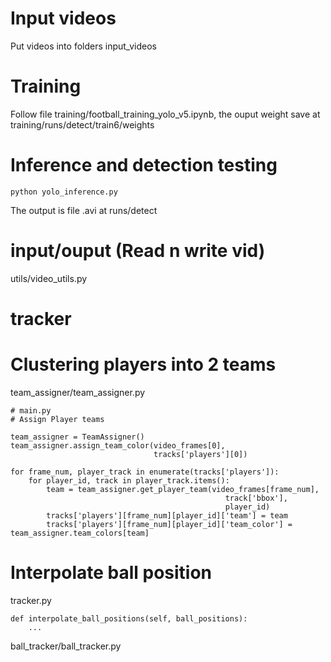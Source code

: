 # Input videos

Put videos into folders input_videos

# Training

Follow file training/football_training_yolo_v5.ipynb, the ouput weight save at training/runs/detect/train6/weights

# Inference and detection testing

```
python yolo_inference.py
```

The output is file .avi at runs/detect

# input/ouput (Read n write vid)

utils/video_utils.py

# tracker

# Clustering players into 2 teams

team_assigner/team_assigner.py

```
# main.py
# Assign Player teams

team_assigner = TeamAssigner()
team_assigner.assign_team_color(video_frames[0],
                                tracks['players'][0])

for frame_num, player_track in enumerate(tracks['players']):
    for player_id, track in player_track.items():
        team = team_assigner.get_player_team(video_frames[frame_num],
                                                track['bbox'],
                                                player_id)
        tracks['players'][frame_num][player_id]['team'] = team
        tracks['players'][frame_num][player_id]['team_color'] = team_assigner.team_colors[team]
```

# Interpolate ball position

tracker.py

```
def interpolate_ball_positions(self, ball_positions):
    ...
```

ball_tracker/ball_tracker.py
